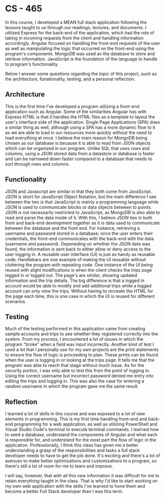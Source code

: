 # CS - 465

In this course, I developed a MEAN full stack application following the lessons taught to us through our readings, lectures, and documents. I utilized Express for the back-end of the application, which had the role of taking in incoming requests from the client and handling information accordingly. Angular focused on handling the front-end requests of the user as well as manipulating the logic that occurred on the front-end using the program's components. MongoDB was used as the database to store and retrieve information. JavaScript is the foundation of the language to handle to program's functionality. 

Below I answer some questions regarding the topic of this project, such as the architecture, funationality, testing, and a personal reflection.

## Architecture
This is the first time I've developed a program utilizing a front-end application such as Angular. Some of the similarities Angular has with Express HTML is that it handles the HTML files as a template to layout the user's interface side of the application. Single Page Applications (SPA) does a similar thing as well, although using a SPA has a more dynamic flow to it as we are able to load in our resources more quickly without the need to load everything at once. I believe the main reason for MongoDB being chosen as our database is because it is able to read from JSON objects which can be organized in our program. Unlike SQL that uses rows and columns, using a JSON stored data from a datastore or database is faster and can be narrowed down faster compared to a database that needs to sort through rows and columns.

## Functionality
JSON and Javascript are similar in that they both come from JavaScript. JSON is short for JavaScript Object Notation, but the main difference I see between the two is that JavaScript is mainly a programming language while JSON is used to communicate blocks or data objects between to points. JSON is not necessarily restricted to JavaScript, as MongoDB is also able to read and parse the data inside of it. With this, I believe JSON ties in both front and back-end development together as it is data used to communicate between the database and the front end. For instance, retrieving a username and password stored in a database; once the user enters their credentials, the front-end communicates with the back-end with the data (username and password). Depeneding on whether the JSON data was found, the information is sent back to either allow or deny access to the user logging in.
A reusable user interface (UI) is just as handy as reusable code; Handlebars are one example of making the UI reusable without cluttering the program with repeating code. One instance of the UI being reused with slight modifications is when the client checks the trips page logged in or logged out. The page's are similar, showing updated information and the trip details. The big difference is that a logged in account would be able to modify and add additional trips while a logged account can only view the trips. Without having to recreate the HTML for the page each time, this is one case in which the UI is reused for different scenarios.

## Testing
Much of the testing performed in this application came from creating sample accounts and trips to see whether they registered correctly into the system. From my process, I encountered a lot of issues in which the program "broke" when a field was input incorrectly. Another kind of test I used a lot that I personally use for my own projects are the print statements to ensure the flow of logic is proceeding to plan. These prints can be found when the user is logging in or looking at the trips page. It tells me that the program was able to reach that stage without much issue. As for the security portion, I was only able to test this from the point of logging in. Using the correct username but incorrect password denied me entry into editing the trips and logging in. This was also the case for entering a random username in which the program gave me the same result.

## Reflection
I learned a lot of skills in this course and was exposed to a lot of new elements in programming. This is my first time handling front-end and back-end programming for a web application, as well as utilizing PowerShell and Visual Studio Code's terminal to execute terminal commands. I learned how to seed a database, understand the components of Angular and what each is responsible for, and understand for the most part the flow of logic in the application. Professionally, I think this class has given me a better understanding a grasp of the responsibilities and tasks a full stack developer needs to have to get the job done. It's exciting and there's a lot of avenues to make better optimizations and customizations to a program, so there's still a lot of room for me to learn and improve.

I will say, however, that with all this new information it was difficult for me to retain everything taught in the class. That is why I'd like to start working on my own web application with the skills I've learned to hone them and become a better Full Stack developer than I was this term.
